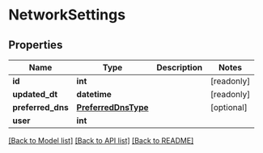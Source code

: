 # NetworkSettings


## Properties
Name | Type | Description | Notes
------------ | ------------- | ------------- | -------------
**id** | **int** |  | [readonly] 
**updated_dt** | **datetime** |  | [readonly] 
**preferred_dns** | [**PreferredDnsType**](PreferredDnsType.md) |  | [optional] 
**user** | **int** |  | 

[[Back to Model list]](../README.md#documentation-for-models) [[Back to API list]](../README.md#documentation-for-api-endpoints) [[Back to README]](../README.md)


